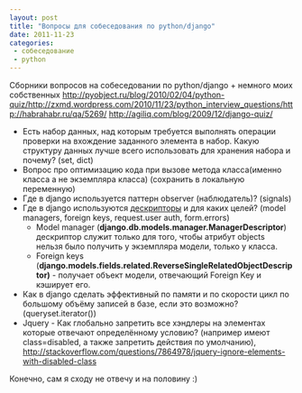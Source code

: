 ```yaml
---
layout: post
title: "Вопросы для собеседования по python/django"
date: 2011-11-23
categories:
 - собеседование
 - python
---
```



Сборники вопросов на собеседовании по python/django + немного моих собственных
<a href="http://pyobject.ru/blog/2010/02/04/python-quiz/">http://pyobject.ru/blog/2010/02/04/python-quiz/</a><a href="http://zxmd.wordpress.com/2010/11/23/python_interview_questions/">http://zxmd.wordpress.com/2010/11/23/python_interview_questions/</a><a href="http://habrahabr.ru/qa/5269/">http://habrahabr.ru/qa/5269/</a>
<a href="http://agiliq.com/blog/2009/12/django-quiz/">http://agiliq.com/blog/2009/12/django-quiz/</a><ul style="text-align: left;"><li>Есть набор данных, над которым требуется выполнять операции проверки на вхождение заданного элемента в набор. Какую структуру данных лучше всего использовать для хранения набора и почему? (set, dict)</li><li>Вопрос про оптимизацию кода при вызове метода класса(именно класса а не экземпляра класса) (сохранить в локальную переменную) </li><li>Где в django используется паттерн observer (наблюдатель)? (signals)</li><li>Где в django используются <a href="http://docs.python.org/howto/descriptor.html">дескрипторы</a> и для каких целей? (model managers, foreign keys, request.user auth, form.errors) <ul><li>Model manager (<strong>django.db.models.manager.ManagerDescriptor</strong>) дескриптор служит только для того, чтобы атрибут objects нельзя было получить у экземпляра модели, только у класса.</li><li>Foreign keys (<strong>django.models.fields.related.ReverseSingleRelatedObjectDescriptor)</strong> - получает объект модели, отвечающий Foreign Key и кэширует его.</li></ul></li><li>Как в django сделать эффективный по памяти и по скорости цикл по большому объёму записей в базе, если это возможно? (queryset.iterator())</li><li>Jquery - Как глобально запретить все хэндлеры на элементах которые отвечают определённому условию? (например имеют  class=disabled, а также запретить действия по умолчанию), <a href="http://stackoverflow.com/questions/7864978/jquery-ignore-elements-with-disabled-class" id="" shape="rect" style="text-align: -webkit-auto;" target="_blank">http://stackoverflow.com/questions/7864978/jquery-ignore-elements-with-disabled-class</a></li></ul>
Конечно, сам я сходу не отвечу и на половину :)
